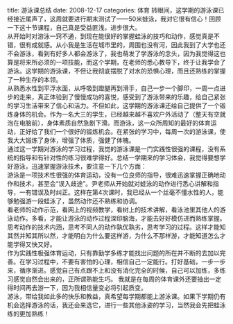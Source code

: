 title: 游泳课总结
date: 2008-12-17
categories: 体育
转眼间，这学期的游泳课已经接近尾声了，这周就要进行期末测试了——50米蛙泳，我对它很有信心！回顾一下这十节课程，自己真是受益匪浅，进步很大。  
从开始时对游泳一窍不通，到现在能很好的掌握蛙泳的技巧和动作，感觉真是不错，很有成就感。从小我是生活在城市里的，周围也没有河，因此我到了大学也还不会游泳，看到有好多人都会游泳了，我也萌发了学游泳的念头，因为我觉得这也算是将来所必须的一项技能，而这个学期，在老师的悉心教导下，终于让我学会了游泳。这学期的游泳课，不但让我彻底摆脱了对水的恐惧心理，而且还熟练的掌握了一种生存的本领。  
从熟悉水性到平浮水面，从呼吸到蹬腿再到滑手，自己一步一个脚印，一周一点进步的走来，真正体验到了慢慢成功的喜悦，感受到了游泳带来的乐趣，给自己紧张的学习生活带来了信心和活力。不但如此，这学期的游泳课还给自己提供了一个锻炼身体的机会。作为一名大三的学生，已经越来越不喜欢户外活动了（整天有空就泡在电脑前），身体素质自然急剧下滑。而游泳，这一众所周知的最好的体育运动，正好给了我们一个很好的锻炼机会。在紧张的学习中，每周一次的游泳课，使我大大锻炼了身体，增强了体质，强健了体魄。  
通过这一学期对游泳的学习过程，我觉的游泳课是一门实践性很强的课程，没有系统的指导和有针对性的练习很难学得好。总结一学期来的学习体会，我觉得要想学好游泳，迅速掌握游泳技术，要注意一下几个方面：  
游泳是一项技术性很强的体育运动，没有一位良师的指导，很难迅速掌握正确地动作和技术，甚至会“误入歧途”。尹老师从开始就对蛙泳的动作进行悉心讲解和指导，一有错误及时纠正。这样在第4次课时，我已经从一个丝毫不懂水性的人，能够勉强游一段蛙泳了，虽然动作还不熟练和协调。  
看老师的动作示范，看网上的视频教学，看树上的技术讲解，看泳池里其他人的游泳动作。多看，才能让游泳的动作过程深印脑海，才能去好好模仿进而熟练掌握。  
思考动作的技术内涵，思考不同人的动作孰优孰劣，思考学习的过程。这样才能知其然并知其所以然，才能明白为什么要这样游，为什么不那样游，才能知道怎么才能学得又快又好。  
作为实践性极强体育运动，只有靠勤学多练才能找出问题的所在并不断的去加以完善。在学习过程中，不要有害怕的心理，相信自己一定能行。打好基础，一步一步来，循序渐进。感觉自己有点跟不上和没有消化完全的时候，自己可以加练，多练习感觉自然会出来的，正所谓熟能生巧。 我就是在每周的体育课外还要抽出一定得时间再去游一下，因为我相信量变必将引起质变。  
游泳，带给我如此多的快乐和教益，真希望每学期都能上游泳课。如果下学期仍有机会选择游泳的话，我还会来选它，进行一些其他泳姿的学习，当然我会先把蛙泳练的更加熟练！
